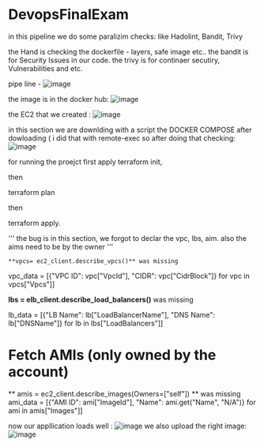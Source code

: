 # DevopsFinalExam

 in this pipeline we do some paralizim checks: 
 like Hadolint, Bandit, Trivy

 the Hand is checking the dockerfile - layers, safe image etc.. 
 the bandit is for Security Issues in our code.
 the trivy is for continaer secutiry, Vulnerabilities and etc. 

 pipe line - 
 ![image](https://github.com/user-attachments/assets/55ed7e69-f7e0-4516-b46f-e733b123380e)


the image is in the docker hub:
![image](https://github.com/user-attachments/assets/9f37a379-5056-4892-968b-093237beb753)


the EC2 that we created :
![image](https://github.com/user-attachments/assets/3b062b73-ad21-4aa5-9c1c-2f22c8627861)

in this section we are downlding with a script the DOCKER COMPOSE
after dowloading ( i did that with remote-exec
so after doing that checking:
![image](https://github.com/user-attachments/assets/4f215413-b3b1-4b29-b248-559f4f29e5e6)





for running the proejct first apply 
terraform init, 

then 

terraform plan

then 

terraform apply. 



  '''
   the bug is in this section, we forgot to declar the vpc, lbs, aim.
   also the aims need to be by the owner
   '''

    
    **vpcs= ec2_client.describe_vpcs()** was missing

   vpc_data = [{"VPC ID": vpc["VpcId"], "CIDR": vpc["CidrBlock"]} for vpc in vpcs["Vpcs"]]
  
  
   **lbs = elb_client.describe_load_balancers()** was missing

   lb_data = [{"LB Name": lb["LoadBalancerName"], "DNS Name": lb["DNSName"]} for lb in lbs["LoadBalancers"]]
  
   # Fetch AMIs (only owned by the account)
  ** amis = ec2_client.describe_images(Owners=["self"])  ** was missing
   ami_data = [{"AMI ID": ami["ImageId"], "Name": ami.get("Name", "N/A")} for ami in amis["Images"]]
  

now our appllication loads well :
    ![image](https://github.com/user-attachments/assets/6a8a39dc-8687-4702-a5d2-03a2bc683e9b)
    we also upload the right image:
    ![image](https://github.com/user-attachments/assets/980c1b67-9576-4faf-98b9-342d2bd43576)




